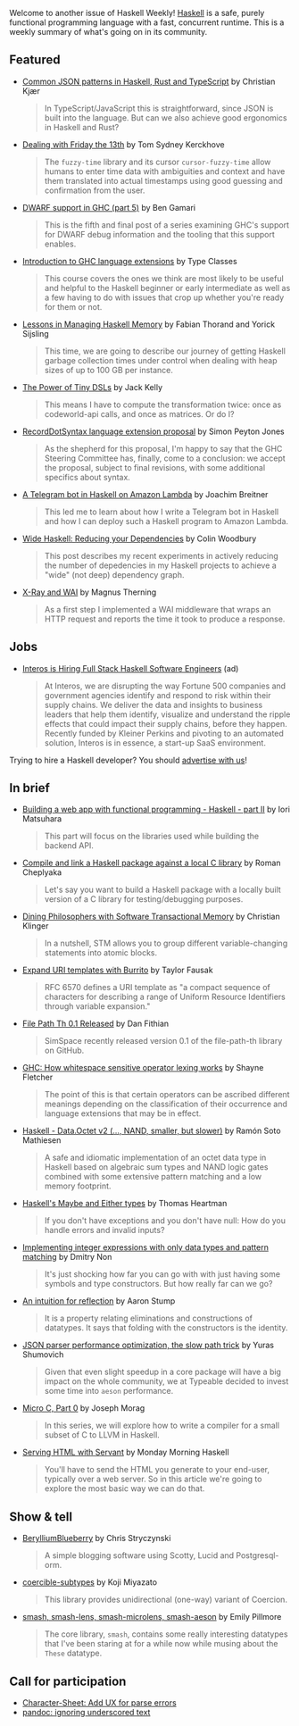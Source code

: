 Welcome to another issue of Haskell Weekly!
[Haskell](https://www.haskell.org) is a safe, purely functional programming language with a fast, concurrent runtime.
This is a weekly summary of what's going on in its community.

## Featured

- [Common JSON patterns in Haskell, Rust and TypeScript](https://codetalk.io/posts/2020-04-05-common-json-patterns-in-haskell-rust-and-javascript.html) by Christian Kjær
  > In TypeScript/JavaScript this is straightforward, since JSON is built into the language. But can we also achieve good ergonomics in Haskell and Rust?

- [Dealing with Friday the 13th](https://humanreadablemag.com/issues/2/articles/dealing-with-friday-the-13th) by Tom Sydney Kerckhove
  > The `fuzzy-time` library and its cursor `cursor-fuzzy-time` allow humans to enter time data with ambiguities and context and have them translated into actual timestamps using good guessing and confirmation from the user.

- [DWARF support in GHC (part 5)](https://well-typed.com/blog/2020/04/dwarf-5/) by Ben Gamari
  > This is the fifth and final post of a series examining GHC's support for DWARF debug information and the tooling that this support enables.

- [Introduction to GHC language extensions](https://typeclasses.com/extensions-intro) by Type Classes
  > This course covers the ones we think are most likely to be useful and helpful to the Haskell beginner or early intermediate as well as a few having to do with issues that crop up whether you're ready for them or not.

- [Lessons in Managing Haskell Memory](https://tech.channable.com/posts/2020-04-07-lessons-in-managing-haskell-memory.html) by Fabian Thorand and Yorick Sijsling
  > This time, we are going to describe our journey of getting Haskell garbage collection times under control when dealing with heap sizes of up to 100 GB per instance.

- [The Power of Tiny DSLs](http://jackkelly.name/blog/archives/2020/04/03/the_power_of_tiny_dsls/index.html) by Jack Kelly
  > This means I have to compute the transformation twice: once as codeworld-api calls, and once as matrices. Or do I?

- [RecordDotSyntax language extension proposal](https://github.com/ghc-proposals/ghc-proposals/pull/282#issuecomment-608329102) by Simon Peyton Jones
  > As the shepherd for this proposal, I'm happy to say that the GHC Steering Committee has, finally, come to a conclusion: we accept the proposal, subject to final revisions, with some additional specifics about syntax.

- [A Telegram bot in Haskell on Amazon Lambda](https://www.joachim-breitner.de/blog/770-A_Telegram_bot_in_Haskell_on_Amazon_Lambda) by Joachim Breitner
  > This led me to learn about how I write a Telegram bot in Haskell and how I can deploy such a Haskell program to Amazon Lambda.

- [Wide Haskell: Reducing your Dependencies](https://www.fosskers.ca/en/blog/wide-haskell) by Colin Woodbury
  > This post describes my recent experiments in actively reducing the number of depedencies in my Haskell projects to achieve a "wide" (not deep) dependency graph.

- [X-Ray and WAI](https://magnus.therning.org/posts/2020-04-08-000-xray-and-way.html) by Magnus Therning
  > As a first step I implemented a WAI middleware that wraps an HTTP request and reports the time it took to produce a response.

## Jobs

- [Interos is Hiring Full Stack Haskell Software Engineers](https://www.interos.ai/vacancies/#haskell-software-engineer) (ad)
  > At Interos, we are disrupting the way Fortune 500 companies and government agencies identify and respond to risk within their supply chains. We deliver the data and insights to business leaders that help them identify, visualize and understand the ripple effects that could impact their supply chains, before they happen. Recently funded by Kleiner Perkins and pivoting to an automated solution, Interos is in essence, a start-up SaaS environment.

Trying to hire a Haskell developer?
You should [advertise with us](https://haskellweekly.news/advertising.html)!

## In brief

- [Building a web app with functional programming - Haskell - part II](https://blog.patchgirl.io/haskell/2020/03/21/haskell-part-II.html) by Iori Matsuhara
  > This part will focus on the libraries used while building the backend API.

- [Compile and link a Haskell package against a local C library](https://ro-che.info/articles/2020-04-07-haskell-local-c-library) by Roman Cheplyaka
  > Let's say you want to build a Haskell package with a locally built version of a C library for testing/debugging purposes.

- [Dining Philosophers with Software Transactional Memory](https://klinger.dev/posts/2020-03-25-software-transactional-memory.html) by Christian Klinger
  > In a nutshell, STM allows you to group different variable-changing statements into atomic blocks.

- [Expand URI templates with Burrito](https://taylor.fausak.me/2020/04/05/burrito/) by Taylor Fausak
  > RFC 6570 defines a URI template as "a compact sequence of characters for describing a range of Uniform Resource Identifiers through variable expansion."

- [File Path Th 0.1 Released](https://dfithian.github.io/2020/04/04/file-path-th-0.1-released.html) by Dan Fithian
  > SimSpace recently released version 0.1 of the file-path-th library on GitHub.

- [GHC: How whitespace sensitive operator lexing works](https://blog.shaynefletcher.org/2020/04/ghc-how-whitespace-sensitive-operator.html) by Shayne Fletcher
  > The point of this is that certain operators can be ascribed different meanings depending on the classification of their occurrence and language extensions that may be in effect.

- [Haskell - Data.Octet v2 (..., NAND, smaller, but slower)](http://blog.stermon.com/articles/2020/04/06/haskell-data-octet-nand-smaller-but-slower.html) by Ramón Soto Mathiesen
  > A safe and idiomatic implementation of an octet data type in Haskell based on algebraic sum types and NAND logic gates combined with some extensive pattern matching and a low memory footprint.

- [Haskell's Maybe and Either types](https://thomashartmann.dev/blog/haskells-maybe-and-either-types/) by Thomas Heartman
  > If you don't have exceptions and you don't have null: How do you handle errors and invalid inputs?

- [Implementing integer expressions with only data types and pattern matching](https://weird-programming.dev/fp/implementing-integer-expressions-with-only-data-types-and-pattern-matching.html) by Dmitry Non
  > It's just shocking how far you can go with with just having some symbols and type constructors. But how really far can we go?

- [An intuition for reflection](https://queuea9.wordpress.com/2020/04/01/an-intuition-for-reflection/) by Aaron Stump
  > It is a property relating eliminations and constructions of datatypes. It says that folding with the constructors is the identity.

- [JSON parser performance optimization, the slow path trick](https://blog.typeable.io/posts/2020-02-24-performance_slow_path.html) by Yuras Shumovich
  > Given that even slight speedup in a core package will have a big impact on the whole community, we at Typeable decided to invest some time into `aeson` performance.

- [Micro C, Part 0](https://blog.josephmorag.com/posts/mcc0/) by Joseph Morag
  > In this series, we will explore how to write a compiler for a small subset of C to LLVM in Haskell.

- [Serving HTML with Servant](https://mmhaskell.com/blog/2020/3/23/serving-html-with-servant) by Monday Morning Haskell
  > You'll have to send the HTML you generate to your end-user, typically over a web server. So in this article we're going to explore the most basic way we can do that.

## Show & tell

- [BerylliumBlueberry](https://np.reddit.com/r/haskell/comments/fuz94i/berylliumblueberry_a_simple_blogging_software/) by Chris Stryczynski
  > A simple blogging software using Scotty, Lucid and Postgresql-orm.

- [coercible-subtypes](https://github.com/viercc/coercible-subtypes/tree/25505c0b59606fc2edea7eebb5897f2205693394) by Koji Miyazato
  > This library provides unidirectional (one-way) variant of Coercion.

- [smash, smash-lens, smash-microlens, smash-aeson](https://np.reddit.com/r/haskell/comments/fwp5yl/ann_smash_smashlens_smashmicrolens_smashaeson/) by Emily Pillmore
  > The core library, `smash`, contains some really interesting datatypes that I've been staring at for a while now while musing about the `These` datatype.

## Call for participation

-   [Character-Sheet: Add UX for parse errors](https://github.com/blargg/Character-Sheet/issues/1)
-   [pandoc: ignoring underscored text](https://github.com/jgm/pandoc/issues/6255)
